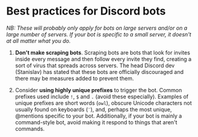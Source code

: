 # Best practices for Discord bots

*NB: These will probably only apply for bots on large servers and/or on a large number of servers. If your bot is specific to a small server, it doesn't at all matter what you do.*

1. **Don't make scraping bots**. Scraping bots are bots that look for invites inside every message and then follow every invite they find, creating a sort of virus that spreads across servers. The head Discord dev (Stanislav) has stated that these bots are officially discouraged and there may be measures added to prevent them.

2. Consider **using highly unique prefixes** to trigger the bot. Common prefixes used include `!`, `$` and `.` (avoid these especially). Examples of unique prefixes are short words (`owl`), obscure Unicode characters not usually found on keyboards (`¨`), and, perhaps the most unique, @mentions specific to your bot. Additionally, if your bot is mainly a command-style bot, avoid making it respond to things that aren't commands.
